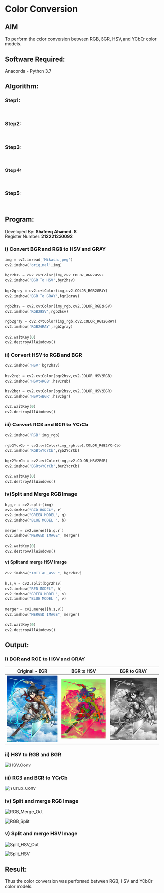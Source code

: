 # Color Conversion
## AIM
To perform the color conversion between RGB, BGR, HSV, and YCbCr color models.

## Software Required:
Anaconda - Python 3.7
## Algorithm:
### Step1:
<br>

### Step2:
<br>

### Step3:
<br>

### Step4:
<br>

### Step5:
<br>

## Program:
Developed By: **Shafeeq Ahamed. S**
</br>
Register Number: **212221230092**
### i) Convert BGR and RGB to HSV and GRAY
```py
img = cv2.imread('Mikasa.jpeg')
cv2.imshow('original',img)

bgr2hsv = cv2.cvtColor(img,cv2.COLOR_BGR2HSV)
cv2.imshow('BGR To HSV',bgr2hsv)

bgr2gray = cv2.cvtColor(img,cv2.COLOR_BGR2GRAY)
cv2.imshow('BGR To GRAY',bgr2gray)

rgb2hsv = cv2.cvtColor(img_rgb,cv2.COLOR_RGB2HSV)
cv2.imshow('RGB2HSV',rgb2hsv)

rgb2gray = cv2.cvtColor(img_rgb,cv2.COLOR_RGB2GRAY)
cv2.imshow('RGB2GRAY',rgb2gray)

cv2.waitKey(0)
cv2.destroyAllWindows()
```
### ii) Convert HSV to RGB and BGR
```py
cv2.imshow('HSV',bgr2hsv)

hsv2rgb = cv2.cvtColor(bgr2hsv,cv2.COLOR_HSV2RGB)
cv2.imshow('HSVtoRGB',hsv2rgb)

hsv2bgr = cv2.cvtColor(bgr2hsv,cv2.COLOR_HSV2BGR)
cv2.imshow('HSVtoBGR',hsv2bgr)

cv2.waitKey(0)
cv2.destroyAllWindows()
```
### iii) Convert RGB and BGR to YCrCb
```py
cv2.imshow('RGB',img_rgb)

rgb2YcrCb = cv2.cvtColor(img_rgb,cv2.COLOR_RGB2YCrCb)
cv2.imshow('RGBtoYCrCb',rgb2YcrCb)

bgr2YcrCb = cv2.cvtColor(img,cv2.COLOR_HSV2BGR)
cv2.imshow('BGRtoYCrCb',bgr2YcrCb)

cv2.waitKey(0)
cv2.destroyAllWindows()
```
### iv)Split and Merge RGB Image
```py
b,g,r = cv2.split(img)
cv2.imshow("RED MODEL", r)
cv2.imshow("GREEN MODEL", g)
cv2.imshow("BLUE MODEL ", b)

merger = cv2.merge([b,g,r])
cv2.imshow("MERGED IMAGE", merger)

cv2.waitKey(0)
cv2.destroyAllWindows()
```
#### v) Split and merge HSV Image
```py
cv2.imshow("INITIAL_HSV ", bgr2hsv)

h,s,v = cv2.split(bgr2hsv)
cv2.imshow("RED MODEL", h)
cv2.imshow("GREEN MODEL", s)
cv2.imshow("BLUE MODEL ", v)

merger = cv2.merge([h,s,v])
cv2.imshow("MERGED IMAGE", merger)

cv2.waitKey(0)
cv2.destroyAllWindows()
```
## Output:
### i) BGR and RGB to HSV and GRAY

Original - BGR        |  BGR to HSV          |  BGR to GRAY         |               
:--------------------:|:--------------------:|:---------------------:
![](./1_BGR_Image.png)|![](./1_BGRtoHSV.png) |![](./1_BGRtoGRAY.png)|



### ii) HSV to RGB and BGR
![HSV_Conv](https://user-images.githubusercontent.com/93427237/227734575-0986cc70-0a54-4de4-9ff1-7ca487fb2b05.png)
### iii) RGB and BGR to YCrCb
![YCrCb_Conv](https://user-images.githubusercontent.com/93427237/227734574-f593781f-b527-459d-bee8-a5e348fbe0e0.png)

### iv) Split and merge RGB Image
![RGB_Merge_Out](https://user-images.githubusercontent.com/93427237/227734572-938d83cf-a312-442d-ba43-f6f1b258e479.png)

![RGB_Split](https://user-images.githubusercontent.com/93427237/227734573-6efc275f-2a77-4c6e-93c2-60813eba092c.png)

### v) Split and merge HSV Image
![Split_HSV_Out](https://user-images.githubusercontent.com/93427237/227734569-5c9685f7-0c57-4fb3-940b-062e49e7c03e.png)

![Split_HSV](https://user-images.githubusercontent.com/93427237/227734571-7e801886-afa6-4ff4-b290-4912e38236f0.png)










## Result:
Thus the color conversion was performed between RGB, HSV and YCbCr color models.
